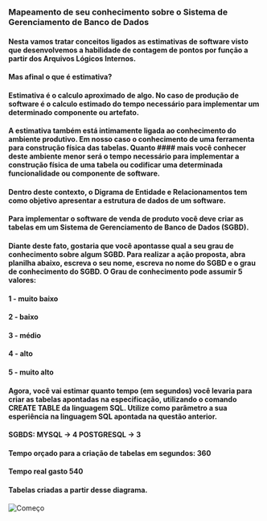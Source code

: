 ### Mapeamento de seu conhecimento sobre o Sistema de Gerenciamento de Banco de Dados
#### Nesta vamos tratar conceitos ligados as estimativas de software visto que desenvolvemos a habilidade de contagem de pontos por função a partir dos Arquivos Lógicos Internos.

#### Mas afinal o que é estimativa?

#### Estimativa é o calculo aproximado de algo. No caso de produção de software é o calculo estimado do tempo necessário para implementar um determinado componente ou artefato.

#### A estimativa também está intimamente ligada ao conhecimento do ambiente produtivo. Em nosso caso o conhecimento de uma ferramenta para construção física das tabelas. Quanto #### mais você conhecer deste ambiente menor será o tempo necessário para implementar a construção física de uma tabela ou codificar uma determinada funcionalidade ou componente de software.

#### Dentro deste contexto, o Digrama de Entidade e Relacionamentos tem como objetivo apresentar a estrutura de dados de um software.

#### Para implementar o software de venda de produto você deve criar as tabelas em um Sistema de Gerenciamento de Banco de Dados (SGBD).

#### Diante deste fato, gostaria que você apontasse qual a seu grau de conhecimento sobre algum SGBD. Para realizar a ação proposta, abra planilha abaixo, escreva o seu nome, escreva no nome do SGBD e o grau de conhecimento do SGBD. O Grau de conhecimento pode assumir 5 valores: 

#### 1 - muito baixo

#### 2 - baixo

#### 3 - médio

#### 4 - alto

#### 5 - muito alto

#### Agora, você vai estimar quanto tempo (em segundos) você levaria para criar as tabelas apontadas na especificação, utilizando o comando CREATE TABLE da linguagem SQL. Utilize como parâmetro a sua esperiência na linguagem SQL apontada na questão anterior.


#### SGBDS: MYSQL -> 4  POSTGRESQL -> 3

#### Tempo orçado para a criação de tabelas em segundos: 360

#### Tempo real gasto 540

#### Tabelas criadas a partir desse diagrama.

![Começo](https://github.com/AlexDeSaran/Estimativas-Metricas-Software/blob/main/Atividades_Desenvolvidas/Atividade_01/der-vendas.png)
